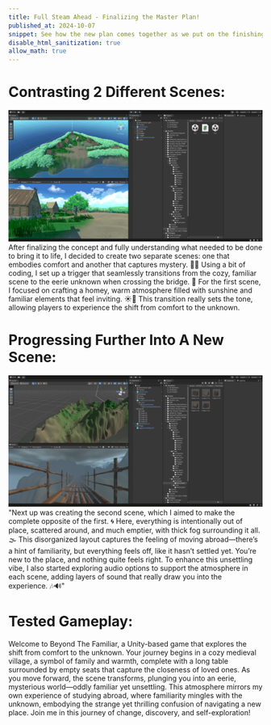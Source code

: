 ```yaml
---
title: Full Steam Ahead - Finalizing the Master Plan!
published_at: 2024-10-07
snippet: See how the new plan comes together as we put on the finishing touches and bring the project to life!
disable_html_sanitization: true
allow_math: true
---
```


# Contrasting 2 Different Scenes:
![light](Unity6.png)
After finalizing the concept and fully understanding what needed to be done to bring it to life, I decided to create two separate scenes: one that embodies comfort and another that captures mystery. 🏡🌌 Using a bit of coding, I set up a trigger that seamlessly transitions from the cozy, familiar scene to the eerie unknown when crossing the bridge. 🌉 For the first scene, I focused on crafting a homey, warm atmosphere filled with sunshine and familiar elements that feel inviting. ☀️🏰 This transition really sets the tone, allowing players to experience the shift from comfort to the unknown.


# Progressing Further Into A New Scene: 
![dark](unity7.png)
"Next up was creating the second scene, which I aimed to make the complete opposite of the first. 🌀 Here, everything is intentionally out of place, scattered around, and much emptier, with thick fog surrounding it all. 🌫️ This disorganized layout captures the feeling of moving abroad—there’s a hint of familiarity, but everything feels off, like it hasn’t settled yet. You’re new to the place, and nothing quite feels right. To enhance this unsettling vibe, I also started exploring audio options to support the atmosphere in each scene, adding layers of sound that really draw you into the experience. 🎶🔊"

# Tested Gameplay: 

Welcome to Beyond The Familiar, a Unity-based game that explores the shift from comfort to the unknown. Your journey begins in a cozy medieval village, a symbol of family and warmth, complete with a long table surrounded by empty seats that capture the closeness of loved ones. As you move forward, the scene transforms, plunging you into an eerie, mysterious world—oddly familiar yet unsettling. This atmosphere mirrors my own experience of studying abroad, where familiarity mingles with the unknown, embodying the strange yet thrilling confusion of navigating a new place. Join me in this journey of change, discovery, and self-exploration!

